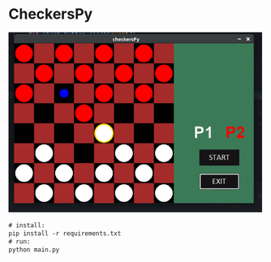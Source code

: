 # CheckersPy
<img src="https://github.com/ricardobr3no/checkersPy/blob/master/checkers.png" style="width:500px">

```
# install:
pip install -r requirements.txt
# run:
python main.py
```
